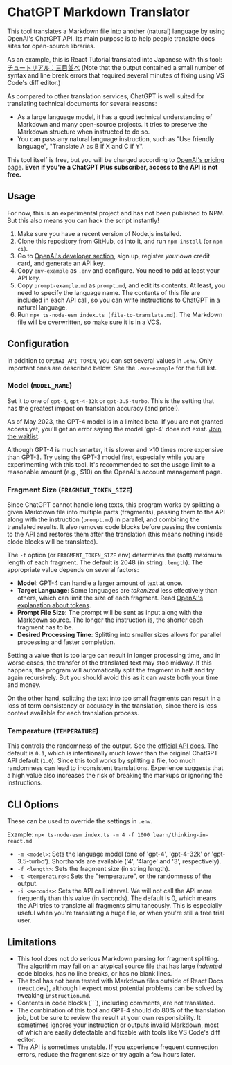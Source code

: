 # ChatGPT Markdown Translator

This tool translates a Markdown file into another (natural) language by using OpenAI's ChatGPT API. Its main purpose is to help people translate docs sites for open-source libraries.

As an example, this is React Tutorial translated into Japanese with this tool: [チュートリアル：三目並べ](https://ja-react-8aa88t4yk-fbopensource.vercel.app/learn/tutorial-tic-tac-toe) (Note that the output contained a small number of syntax and line break errors that required several minutes of fixing using VS Code's diff editor.)

As compared to other translation services, ChatGPT is well suited for translating technical documents for several reasons:

- As a large language model, it has a good technical understanding of Markdown and many open-source projects. It tries to preserve the Markdown structure when instructed to do so.
- You can pass any natural language instruction, such as "Use friendly language", "Translate A as B if X and C if Y".

This tool itself is free, but you will be charged according to [OpenAI's pricing page](https://openai.com/pricing). **Even if you're a ChatGPT Plus subscriber, access to the API is not free.**

## Usage

For now, this is an experimental project and has not been published to NPM. But this also means you can hack the script instantly!

1. Make sure you have a recent version of Node.js installed.
2. Clone this repository from GitHub, `cd` into it, and run `npm install` (or `npm ci`).
3. Go to [OpenAI's developer section](https://platform.openai.com/overview), sign up, register _your own_ credit card, and generate an API key.
4. Copy `env-example` as `.env` and configure. You need to add at least your API key.
5. Copy `prompt-example.md` as `prompt.md`, and edit its contents. At least, you need to specify the language name. The contents of this file are included in each API call, so you can write instructions to ChatGPT in a natural language.
6. Run `npx ts-node-esm index.ts [file-to-translate.md]`. The Markdown file will be overwritten, so make sure it is in a VCS.

## Configuration

In addition to `OPENAI_API_TOKEN`, you can set several values in `.env`. Only important ones are described below. See the `.env-example` for the full list.

### Model (`MODEL_NAME`)

Set it to one of `gpt-4`, `gpt-4-32k` or `gpt-3.5-turbo`. This is the setting that has the greatest impact on translation accuracy (and price!).

As of May 2023, the GPT-4 model is in a limited beta. If you are not granted access yet, you'll get an error saying the model 'gpt-4' does not exist. [Join the waitlist](https://openai.com/waitlist/gpt-4-api).

Although GPT-4 is much smarter, it is slower and &gt;10 times more expensive than GPT-3. Try using the GPT-3 model first, especially while you are experimenting with this tool. It's recommended to set the usage limit to a reasonable amount (e.g., $10) on the OpenAI's account management page.

### Fragment Size (`FRAGMENT_TOKEN_SIZE`)

Since ChatGPT cannot handle long texts, this program works by splitting a given Markdown file into multiple parts (fragments), passing them to the API along with the instruction (`prompt.md`) in parallel, and combining the translated results. It also removes code blocks before passing the contents to the API and restores them after the translation (this means nothing inside clode blocks will be translated).

The `-f` option (or `FRAGMENT_TOKEN_SIZE` env) determines the (soft) maximum length of each fragment. The default is 2048 (in string `.length`). The appropriate value depends on several factors:

- **Model**: GPT-4 can handle a larger amount of text at once.
- **Target Language**: Some languages are _tokenized_ less effectively than others, which can limit the size of each fragment. Read [OpenAI's explanation about tokens](https://platform.openai.com/docs/introduction/tokens).
- **Prompt File Size**: The prompt will be sent as input along with the Markdown source. The longer the instruction is, the shorter each fragment has to be.
- **Desired Processing Time**: Splitting into smaller sizes allows for parallel processing and faster completion.

Setting a value that is too large can result in longer processing time, and in worse cases, the transfer of the translated text may stop midway. If this happens, the program will automatically split the fragment in half and try again recursively. But you should avoid this as it can waste both your time and money.

On the other hand, splitting the text into too small fragments can result in a loss of term consistency or accuracy in the translation, since there is less context available for each translation process.

### Temperature (`TEMPERATURE`)

This controls the randomness of the output. See the [official API docs](https://platform.openai.com/docs/api-reference/completions/create#completions/create-temperature). The default is `0.1`, which is intentionally much lower than the original ChatGPT API default (`1.0`). Since this tool works by splitting a file, too much randomness can lead to inconsistent translations. Experience suggests that a high value also increases the risk of breaking the markups or ignoring the instructions.

## CLI Options

These can be used to override the settings in `.env`.

Example: `npx ts-node-esm index.ts -m 4 -f 1000 learn/thinking-in-react.md`

- `-m <model>`: Sets the language model (one of 'gpt-4', 'gpt-4-32k' or 'gpt-3.5-turbo'). Shorthands are available ('4', '4large' and '3', respectively).
- `-f <length>`: Sets the fragment size (in string length).
- `-t <temperature>`: Sets the "temperature", or the randomness of the output.
- `-i <seconds>`: Sets the API call interval. We will not call the API more frequently than this value (in seconds). The default is 0, which means the API tries to translate all fragments simultaneously. This is especially useful when you're translating a huge file, or when you're still a free trial user.

## Limitations

- This tool does not do serious Markdown parsing for fragment splitting. The algorithm may fail on an atypical source file that has large _indented_ code blocks, has no line breaks, or has no blank lines.
- The tool has not been tested with Markdown files outside of React Docs (react.dev), although I expect most potential problems can be solved by tweaking `instruction.md`.
- Contents in code blocks (\`\`\`), including comments, are not translated.
- The combination of this tool and GPT-4 should do 80% of the translation job, but be sure to review the result at your own responsibility. It sometimes ignores your instruction or outputs invalid Markdown, most of which are easily detectable and fixable with tools like VS Code's diff editor.
- The API is sometimes unstable. If you experience frequent connection errors, reduce the fragment size or try again a few hours later.
